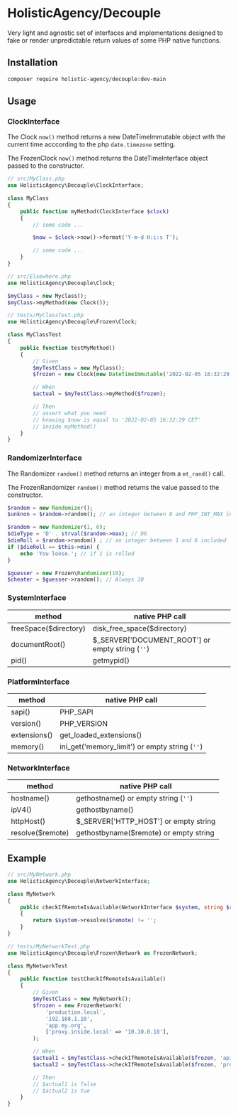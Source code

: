 # HolisticAgency/Decouple

Very light and agnostic set of interfaces and implementations designed to
fake or render unpredictable return values of some PHP native functions.

## Installation

```bash
composer require holistic-agency/decouple:dev-main
```

## Usage

### ClockInterface

The Clock `now()` method returns a new DateTimeImmutable object
with the current time acccording to the php `date.timezone` setting.

The FrozenClock `now()` method returns the DateTimeInterface object
passed to the constructor.

```php
// src/MyClass.php
use HolisticAgency\Decouple\ClockInterface;

class MyClass
{
    public function myMethod(ClockInterface $clock)
    {
        // some code ...

        $now = $clock->now()->format('Y-m-d H:i:s T');

        // some code ...
    }
}

// src/Elsewhere.php
use HolisticAgency\Decouple\Clock;

$myClass = new Myclass();
$myClass->myMethod(new Clock());

// tests/MyClassTest.php
use HolisticAgency\Decouple\Frozen\Clock;

class MyClassTest
{
    public function testMyMethod()
    {
        // Given
        $myTestClass = new MyClass();
        $frozen = new Clock(new DateTimeImmutable('2022-02-05 16:32:29 CET'));

        // When
        $actual = $myTestClass->myMethod($frozen);

        // Then
        // assert what you need
        // knowing $now is equal to '2022-02-05 16:32:29 CET'
        // inside myMethod()
    }
}
```

### RandomizerInterface

The Randomizer `random()` method returns an integer from a `mt_rand()` call.

The FrozenRandomizer `random()` method returns the value passed to the constructor.

```php
$random = new Randomizer();
$unknon = $random->random(); // an integer between 0 and PHP_INT_MAX included

$random = new Randomizer(1, 6);
$dieType = 'D' . strval($random->max); // D6
$dieRoll = $random->random() ; // an integer between 1 and 6 included
if ($dieRoll == $this->min) {
    echo 'You loose.'; // if 1 is rolled
}

$guesser = new Frozen\Randomizer(10);
$cheater = $guesser->random(); // Always 10
```

### SystemInterface

| method                | native PHP call                                  |
| --------------------- | ------------------------------------------------ |
| freeSpace($directory) | disk_free_space($directory)                      |
| documentRoot()        | $_SERVER['DOCUMENT_ROOT'] or empty string (`''`) |
| pid()                 | getmypid()                                       |

### PlatformInterface

| method                | native PHP call                                |
| --------------------- | ---------------------------------------------- |
| sapi()                | PHP_SAPI                                       |
| version()             | PHP_VERSION                                    |
| extensions()          | get_loaded_extensions()                        |
| memory()              | ini_get('memory_limit') or empty string (`''`) |

### NetworkInterface

| method                | native PHP call                                |
| --------------------- | ---------------------------------------------- |
| hostname()            | gethostname() or empty string (`''`)           |
| ipV4()                | gethostbyname()                                |
| httpHost()            | $_SERVER['HTTP_HOST'] or empty string          |
| resolve($remote)      | gethostbyname($remote) or empty string         |

## Example

```php
// src/MyNetwork.php
use HolisticAgency\Decouple\NetworkInterface;

class MyNetwork
{
    public checkIfRemoteIsAvailable(NetworkInterface $system, string $remote): bool
    {
        return $system->resolve($remote) != '';
    }
}

// tests/MyNetworkTest.php
use HolisticAgency\Decouple\Frozen\Network as FrozenNetwork;

class MyNetworkTest
{
    public function testCheckIfRemoteIsAvailable()
    {
        // Given
        $myTestClass = new MyNetwork();
        $frozen = new FrozenNetwork(
            'production.local',
            '192.168.1.10',
            'app.my.org',
            ['proxy.inside.local' => '10.10.0.10'],
        );

        // When
        $actual1 = $myTestClass->checkIfRemoteIsAvailable($frozen, 'api.outside.net');
        $actual2 = $myTestClass->checkIfRemoteIsAvailable($frozen, 'proxy.inside.local');

        // Then
        // $actual1 is false
        // $actual2 is tue
    }
}
```

